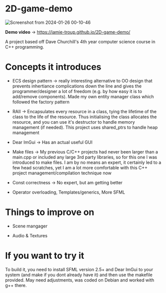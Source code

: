 # 2D-game-demo

![Screenshot from 2024-01-26 00-10-46](https://github.com/Jamie-Troup/2D-game-demo/assets/150353016/4dd45f8f-663e-42aa-9ce5-98eb184114c7)

__Demo video__ -> https://jamie-troup.github.io/2D-game-demo/

A project based off Dave Churchill's 4th year computer science course in C++ programming.

# Concepts it introduces

- ECS design pattern -> really interesting alternative to OO design that prevents inhertiance complications down the line and gives the programmer/designer a lot of freedom (e.g. by how easy it is to add/remove components). Made my own entity manager class which followed the factory pattern

- RAII -> Encapsulates every resource in a class, tying the lifetime of the class to the life of the resource. Thus initialising the class allocates the resource, and you can use it's destructor to handle memory management (if needed). This project uses shared_ptrs to handle heap management

- Dear ImGui -> Has an actual useful GUI

- Make files -> My previous C/C++ projects had never been larger than a main.cpp or included any large 3rd party libraries, so for this one I was introduced to make files. I am by no means an expert, it certainly led to a few head scratches, yet I am a lot more comfortable with this C++ project management/compilation technique now

- Const correctness -> No expert, but am getting better

- Operator overloading, Templates/generics, More SFML

# Things to improve on

- Scene mangager

- Audio & Textures
  
# If you want to try it

To build it, you need to install SFML version 2.5+ and Dear ImGui to your system (and make if you dont already have it) and then use the makefile provided. May need adjustments, was coded on Debian and worked with g++ there.
